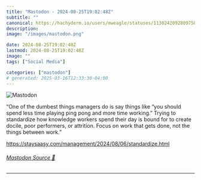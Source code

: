 ```yaml
---
title: "Mastodon - 2024-08-25T19:02:48Z"
subtitle: ""
canonical: https://hachyderm.io/users/mweagle/statuses/113024209280975895
description:
image: "/images/mastodon.png"

date: 2024-08-25T19:02:48Z
lastmod: 2024-08-25T19:02:48Z
image: ""
tags: ["Social Media"]

categories: ["mastodon"]
# generated: 2025-03-16T12:33:30-04:00
---
```

![Mastodon](/images/mastodon.png)

<p>“One of the dumbest things managers do is say things like “you should spend less time playing ping pong and more time working.” Trying to standardize how knowledge workers spend their day is bound for to create docile, poor performers, or attrition. Focus on work that gets done, not the things between work.”</p><p><a href="https://staysaasy.com/management/2024/08/06/standardize.html" target="_blank" rel="nofollow noopener noreferrer" translate="no"><span class="invisible">https://</span><span class="ellipsis">staysaasy.com/management/2024/</span><span class="invisible">08/06/standardize.html</span></a></p>


###### [Mastodon Source 🐘](https://hachyderm.io/@mweagle/113024209280975895)

___
